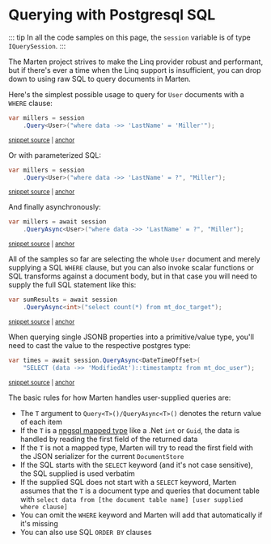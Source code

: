 # Querying with Postgresql SQL

::: tip
In all the code samples on this page, the `session` variable is of type
`IQuerySession`.
:::

The Marten project strives to make the Linq provider robust and performant, but if there's ever a time when the Linq support is insufficient, you can drop down to using raw SQL to query documents in Marten.

Here's the simplest possible usage to query for `User` documents with a `WHERE` clause:

<!-- snippet: sample_query_for_whole_document_by_where_clause -->
<a id='snippet-sample_query_for_whole_document_by_where_clause'></a>
```cs
var millers = session
    .Query<User>("where data ->> 'LastName' = 'Miller'");
```
<sup><a href='https://github.com/JasperFx/marten/blob/master/src/Marten.Testing/Examples/QueryBySql.cs#L10-L15' title='Snippet source file'>snippet source</a> | <a href='#snippet-sample_query_for_whole_document_by_where_clause' title='Start of snippet'>anchor</a></sup>
<!-- endSnippet -->

Or with parameterized SQL:

<!-- snippet: sample_query_with_sql_and_parameters -->
<a id='snippet-sample_query_with_sql_and_parameters'></a>
```cs
var millers = session
    .Query<User>("where data ->> 'LastName' = ?", "Miller");
```
<sup><a href='https://github.com/JasperFx/marten/blob/master/src/Marten.Testing/Examples/QueryBySql.cs#L20-L25' title='Snippet source file'>snippet source</a> | <a href='#snippet-sample_query_with_sql_and_parameters' title='Start of snippet'>anchor</a></sup>
<!-- endSnippet -->

And finally asynchronously:

<!-- snippet: sample_query_with_sql_async -->
<a id='snippet-sample_query_with_sql_async'></a>
```cs
var millers = await session
    .QueryAsync<User>("where data ->> 'LastName' = ?", "Miller");
```
<sup><a href='https://github.com/JasperFx/marten/blob/master/src/Marten.Testing/Examples/QueryBySql.cs#L30-L35' title='Snippet source file'>snippet source</a> | <a href='#snippet-sample_query_with_sql_async' title='Start of snippet'>anchor</a></sup>
<!-- endSnippet -->

All of the samples so far are selecting the whole `User` document and merely supplying
a SQL `WHERE` clause, but you can also invoke scalar functions or SQL transforms against
a document body, but in that case you will need to supply the full SQL statement like this:

<!-- snippet: sample_query_by_full_sql -->
<a id='snippet-sample_query_by_full_sql'></a>
```cs
var sumResults = await session
    .QueryAsync<int>("select count(*) from mt_doc_target");
```
<sup><a href='https://github.com/JasperFx/marten/blob/master/src/DocumentDbTests/Reading/query_by_sql.cs#L376-L381' title='Snippet source file'>snippet source</a> | <a href='#snippet-sample_query_by_full_sql' title='Start of snippet'>anchor</a></sup>
<!-- endSnippet -->

When querying single JSONB properties into a primitive/value type, you'll need to cast the value to the respective postgres type:

<!-- snippet: sample_using-queryasync-casting -->
<a id='snippet-sample_using-queryasync-casting'></a>
```cs
var times = await session.QueryAsync<DateTimeOffset>(
    "SELECT (data ->> 'ModifiedAt')::timestamptz from mt_doc_user");
```
<sup><a href='https://github.com/JasperFx/marten/blob/master/src/DocumentDbTests/Reading/query_by_sql.cs#L330-L335' title='Snippet source file'>snippet source</a> | <a href='#snippet-sample_using-queryasync-casting' title='Start of snippet'>anchor</a></sup>
<!-- endSnippet -->

The basic rules for how Marten handles user-supplied queries are:

* The `T` argument to `Query<T>()/QueryAsync<T>()` denotes the return value of each item
* If the `T` is a [npgsql mapped type](https://www.npgsql.org/doc/types/basic.html) like a .Net `int` or `Guid`, the data is handled by reading the first
  field of the returned data
* If the `T` is not a mapped type, Marten will try to read the first field with the JSON serializer
  for the current `DocumentStore`
* If the SQL starts with the `SELECT` keyword (and it's not case sensitive), the SQL supplied is used verbatim
* If the supplied SQL does not start with a `SELECT` keyword, Marten assumes that the `T` is a document
  type and queries that document table with `select data from [the document table name] [user supplied where clause]`
* You can omit the `WHERE` keyword and Marten will add that automatically if it's missing
* You can also use SQL `ORDER BY` clauses
